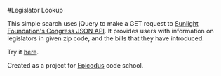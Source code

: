 #Legislator Lookup

This simple search uses jQuery to make a GET request to [Sunlight Foundation's Congress JSON API](http://sunlightlabs.github.io/congress/). It provides users with information on legislators in given zip code, and the bills that they have introduced.

Try it [here](http://aihrig.site44.com/Legislator/index.html). 

Created as a project for [Epicodus](http://www.epicodus.com/) code school. 